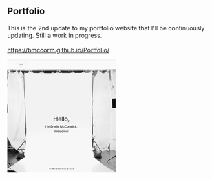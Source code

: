 ## Portfolio

This is the 2nd update to my portfolio website that I'll be continuously updating. Still a work in progress.
<br>
<br>
https://bmccorm.github.io/Portfolio/

<img src="./Assets/Screen-Shot-4.png" alt="screenshot" width="50%">

